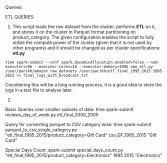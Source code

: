 Queries:

ETL QUERIES:
1) This script loads the raw dataset from the cluster, performs **ETL** on it, and stores it on the cluster in Parquet format partitioning on product_category. The given configuration enables the script to fully utilize the compute power of the cluster (given that it is not used by other programs) and it should be changed as per cluster specifications: **etl.py**

```time spark-submit --conf spark.dynamicAllocation.enabled=false --num-executors=96 --executor-cores=16 --executor-memory=100G new_etl.py /user/parikh/amazon_raw_datasets /user/parikh/etl_final_1995_2015 1995 2015 >> final_logs_with_broadcast.txt```

Considering this will be a long running process, it is a good idea to store the logs in a text file to analyse later.

2) 
Basic Queries over smaller subsets of data:
time spark-submit reviews_day_of_week.py etl_final_2000_2005

Query for converting parquet to CSV category wise:
time spark-submit parquet_to_csv_single_category.py "etl_final_1995_2015/product_category=Gift Card" csv_GF_1995_2015 "Gift Card"

Special Days Count:
spark-submit special_days_count.py "etl_final_1995_2015/product_category=Electronics" 1995 2015 "Electronics"


